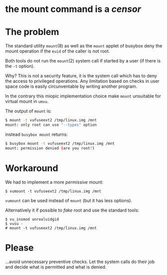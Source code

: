 the mount command is a *censor*
====

# The problem

The standard utility `mount`(8) as  well as the `mount` applet of busybox
deny the mount operation if the `euid` of the caller is not root.

Both tools do not run the `mount`(2) system call if started by a user 
(if there is the `-t` option).

Why? This is not a security feature, it is the system call which has to deny
the access to privileged operations. Any limitation based on checks in user
space code is easily circunventable by writing another program.

In the contrary this miopic implementation choice make `mount` unsuitable for
virtual mount in `umvu`.

The output of `mount` is:
```bash
$ mount -t vufuseext2 /tmp/linux.img /mnt
mount: only root can use "--types" option
```

instead `busybox mount` returns:
```bash
$ busybox mount -t vufuseext2 /tmp/linux.img /mnt
mount: permission denied (are you root?)
```

# Workaround

We had to implement a more *permissive* mount:
```
$ vumount -t vufuseext2 /tmp/linux.img /mnt
```
`vumount` can be used instead of `mount` (but it has less options).

Alternatively it if possible to *fake* root and use the standard tools:
```
$ vu_insmod unrealuidgid
$ vusu -
# mount -t vufuseext2 /tmp/linux.img /mnt
```

# Please

...avoid unnecessary preventive checks. Let the system calls do their job and decide
what is permitted and what is denied. 
